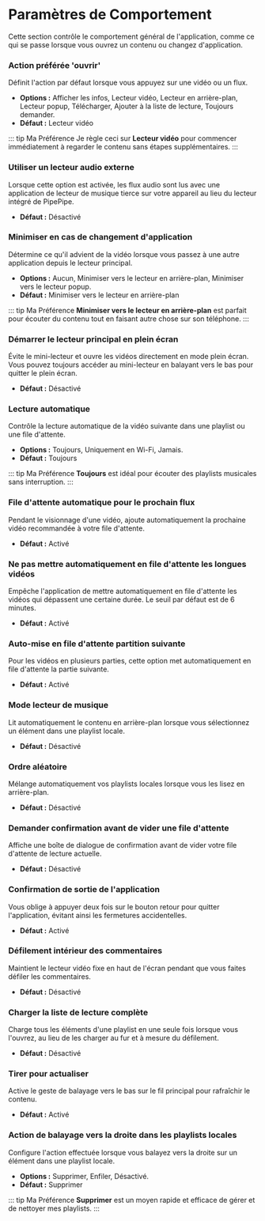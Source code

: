 # Paramètres de Comportement

Cette section contrôle le comportement général de l'application, comme ce qui se passe lorsque vous ouvrez un contenu ou changez d'application.

### Action préférée 'ouvrir'

Définit l'action par défaut lorsque vous appuyez sur une vidéo ou un flux.

- **Options :** Afficher les infos, Lecteur vidéo, Lecteur en arrière-plan, Lecteur popup, Télécharger, Ajouter à la liste de lecture, Toujours demander.
- **Défaut :** Lecteur vidéo

::: tip Ma Préférence
Je règle ceci sur **Lecteur vidéo** pour commencer immédiatement à regarder le contenu sans étapes supplémentaires.
:::

### Utiliser un lecteur audio externe

Lorsque cette option est activée, les flux audio sont lus avec une application de lecteur de musique tierce sur votre appareil au lieu du lecteur intégré de PipePipe.

- **Défaut :** Désactivé

### Minimiser en cas de changement d'application

Détermine ce qu'il advient de la vidéo lorsque vous passez à une autre application depuis le lecteur principal.

- **Options :** Aucun, Minimiser vers le lecteur en arrière-plan, Minimiser vers le lecteur popup.
- **Défaut :** Minimiser vers le lecteur en arrière-plan

::: tip Ma Préférence
**Minimiser vers le lecteur en arrière-plan** est parfait pour écouter du contenu tout en faisant autre chose sur son téléphone.
:::

### Démarrer le lecteur principal en plein écran

Évite le mini-lecteur et ouvre les vidéos directement en mode plein écran. Vous pouvez toujours accéder au mini-lecteur en balayant vers le bas pour quitter le plein écran.

- **Défaut :** Désactivé

### Lecture automatique

Contrôle la lecture automatique de la vidéo suivante dans une playlist ou une file d'attente.

- **Options :** Toujours, Uniquement en Wi-Fi, Jamais.
- **Défaut :** Toujours

::: tip Ma Préférence
**Toujours** est idéal pour écouter des playlists musicales sans interruption.
:::

### File d'attente automatique pour le prochain flux

Pendant le visionnage d'une vidéo, ajoute automatiquement la prochaine vidéo recommandée à votre file d'attente.

- **Défaut :** Activé

### Ne pas mettre automatiquement en file d'attente les longues vidéos

Empêche l'application de mettre automatiquement en file d'attente les vidéos qui dépassent une certaine durée. Le seuil par défaut est de 6 minutes.

- **Défaut :** Activé

### Auto-mise en file d'attente partition suivante

Pour les vidéos en plusieurs parties, cette option met automatiquement en file d'attente la partie suivante.

- **Défaut :** Activé

### Mode lecteur de musique

Lit automatiquement le contenu en arrière-plan lorsque vous sélectionnez un élément dans une playlist locale.

- **Défaut :** Désactivé

### Ordre aléatoire

Mélange automatiquement vos playlists locales lorsque vous les lisez en arrière-plan.

- **Défaut :** Désactivé

### Demander confirmation avant de vider une file d'attente

Affiche une boîte de dialogue de confirmation avant de vider votre file d'attente de lecture actuelle.

- **Défaut :** Désactivé

### Confirmation de sortie de l'application

Vous oblige à appuyer deux fois sur le bouton retour pour quitter l'application, évitant ainsi les fermetures accidentelles.

- **Défaut :** Activé

### Défilement intérieur des commentaires

Maintient le lecteur vidéo fixe en haut de l'écran pendant que vous faites défiler les commentaires.

- **Défaut :** Désactivé

### Charger la liste de lecture complète

Charge tous les éléments d'une playlist en une seule fois lorsque vous l'ouvrez, au lieu de les charger au fur et à mesure du défilement.

- **Défaut :** Désactivé

### Tirer pour actualiser

Active le geste de balayage vers le bas sur le fil principal pour rafraîchir le contenu.

- **Défaut :** Activé

### Action de balayage vers la droite dans les playlists locales

Configure l'action effectuée lorsque vous balayez vers la droite sur un élément dans une playlist locale.

- **Options :** Supprimer, Enfiler, Désactivé.
- **Défaut :** Supprimer

::: tip Ma Préférence
**Supprimer** est un moyen rapide et efficace de gérer et de nettoyer mes playlists.
:::
